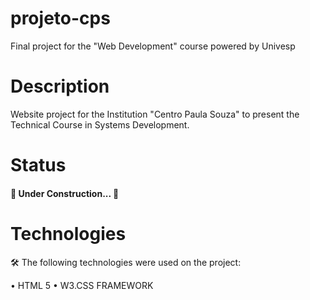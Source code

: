 # projeto-cps

Final project for the "Web Development" course powered by Univesp

<h1>Description</h1>
</h1>
<p> Website project for the Institution "Centro Paula Souza" to present the Technical Course in Systems Development.</p>

<h1>Status</h1>
<h4> 
	🚧  Under Construction...  🚧
</h4>

<h1>Technologies</h1>
<p>🛠 The following technologies were used on the project: </p>
• HTML 5
• W3.CSS FRAMEWORK
